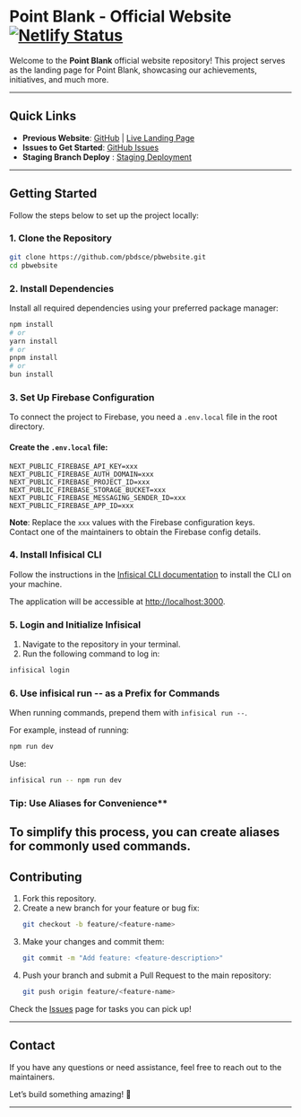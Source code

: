 # **Point Blank - Official Website** [![Netlify Status](https://api.netlify.com/api/v1/badges/78bf83ca-927b-470d-a103-b7a66a680ce9/deploy-status)](https://app.netlify.com/sites/pbpage/deploys) 

Welcome to the **Point Blank** official website repository! This project serves as the landing page for Point Blank, showcasing our achievements, initiatives, and much more.

---

## **Quick Links**  
- **Previous Website**: [GitHub](https://github.com/pbdsce/landing-page) | [Live Landing Page](https://www.pointblank.club/)  
- **Issues to Get Started**: [GitHub Issues](https://github.com/pbdsce/pbwebsite/issues)
- **Staging Branch Deploy** : [Staging Deployment](https://staging--pbpage.netlify.app/)
---

## **Getting Started**  

Follow the steps below to set up the project locally:  

### **1. Clone the Repository**  
```bash
git clone https://github.com/pbdsce/pbwebsite.git
cd pbwebsite
```

### **2. Install Dependencies**  
Install all required dependencies using your preferred package manager:  
```bash
npm install
# or
yarn install
# or
pnpm install
# or
bun install
```

### **3. Set Up Firebase Configuration**  
To connect the project to Firebase, you need a `.env.local` file in the root directory.  

#### Create the `.env.local` file:
```plaintext
NEXT_PUBLIC_FIREBASE_API_KEY=xxx
NEXT_PUBLIC_FIREBASE_AUTH_DOMAIN=xxx
NEXT_PUBLIC_FIREBASE_PROJECT_ID=xxx
NEXT_PUBLIC_FIREBASE_STORAGE_BUCKET=xxx
NEXT_PUBLIC_FIREBASE_MESSAGING_SENDER_ID=xxx
NEXT_PUBLIC_FIREBASE_APP_ID=xxx
```

**Note**: Replace the `xxx` values with the Firebase configuration keys.  
Contact one of the maintainers to obtain the Firebase config details.  

### **4. Install Infisical CLI**  
Follow the instructions in the [Infisical CLI documentation](https://infisical.com/docs/cli/overview)
 to install the CLI on your machine. 


The application will be accessible at [http://localhost:3000](http://localhost:3000).  

### **5. Login and Initialize Infisical** 
1. Navigate to the repository in your terminal.
2. Run the following command to log in:
```bash
infisical login
```

### **6. Use infisical run -- as a Prefix for Commands** 
When running commands, prepend them with `infisical run --`.

For example, instead of running:
```bash
npm run dev
```
Use:
```bash
infisical run -- npm run dev
```
### Tip: Use Aliases for Convenience** 
To simplify this process, you can create aliases for commonly used commands.
---

## **Contributing**  

1. Fork this repository.  
2. Create a new branch for your feature or bug fix:  
   ```bash
   git checkout -b feature/<feature-name>
   ```  
3. Make your changes and commit them:  
   ```bash
   git commit -m "Add feature: <feature-description>"
   ```  
4. Push your branch and submit a Pull Request to the main repository:  
   ```bash
   git push origin feature/<feature-name>
   ```  

Check the [Issues](https://github.com/pbdsce/pbwebsite/issues) page for tasks you can pick up!  

---

## **Contact**  
If you have any questions or need assistance, feel free to reach out to the maintainers.  

Let’s build something amazing! 🚀  

---  